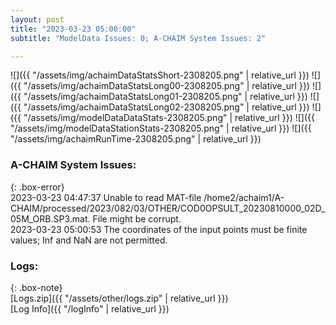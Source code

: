 ```yaml
---
layout: post
title: "2023-03-23 05:00:00"
subtitle: "ModelData Issues: 0; A-CHAIM System Issues: 2"

---
```


![]({{ "/assets/img/achaimDataStatsShort-2308205.png" | relative_url }})
![]({{ "/assets/img/achaimDataStatsLong00-2308205.png" | relative_url }})
![]({{ "/assets/img/achaimDataStatsLong01-2308205.png" | relative_url }})
![]({{ "/assets/img/achaimDataStatsLong02-2308205.png" | relative_url }})
![]({{ "/assets/img/modelDataDataStats-2308205.png" | relative_url }})
![]({{ "/assets/img/modelDataStationStats-2308205.png" | relative_url }})
![]({{ "/assets/img/achaimRunTime-2308205.png" | relative_url }})



### A-CHAIM System Issues:  
  
{: .box-error}  
2023-03-23 04:47:37 Unable to read MAT-file /home2/achaim1/A-CHAIM/processed/2023/082/03/OTHER/COD0OPSULT_20230810000_02D_05M_ORB.SP3.mat. File might be corrupt.  
2023-03-23 05:00:53 The coordinates of the input points must be finite values; Inf and NaN are not permitted.  

### Logs:  
  
{: .box-note}  
[Logs.zip]({{ "/assets/other/logs.zip" | relative_url }})  
[Log Info]({{ "/logInfo" | relative_url }})  
